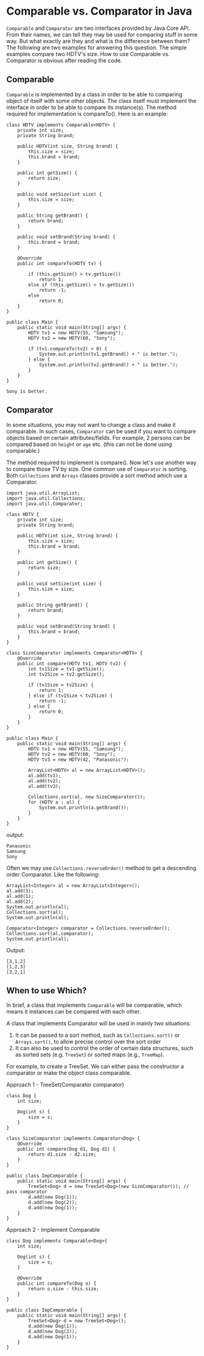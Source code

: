 # Comparable vs. Comparator in Java
`Comparable` and `Comparator` are two interfaces provided by Java Core API. From their names, we can tell they may be used for comparing stuff in some way. But what exactly are they and what is the difference between them? The following are two examples for answering this question. The simple examples compare two HDTV's size. How to use Comparable vs. Comparator is obvious after reading the code.

## Comparable

`Comparable` is implemented by a class in order to be able to comparing object of itself with some other objects. The class itself must implement the interface in order to be able to compare its instance(s). The method required for implementation is compareTo(). Here is an example:

```
class HDTV implements Comparable<HDTV> {
	private int size;
	private String brand;
 
	public HDTV(int size, String brand) {
		this.size = size;
		this.brand = brand;
	}
 
	public int getSize() {
		return size;
	}
 
	public void setSize(int size) {
		this.size = size;
	}
 
	public String getBrand() {
		return brand;
	}
 
	public void setBrand(String brand) {
		this.brand = brand;
	}
 
	@Override
	public int compareTo(HDTV tv) {
 
		if (this.getSize() > tv.getSize())
			return 1;
		else if (this.getSize() < tv.getSize())
			return -1;
		else
			return 0;
	}
}
 
public class Main {
	public static void main(String[] args) {
		HDTV tv1 = new HDTV(55, "Samsung");
		HDTV tv2 = new HDTV(60, "Sony");
 
		if (tv1.compareTo(tv2) > 0) {
			System.out.println(tv1.getBrand() + " is better.");
		} else {
			System.out.println(tv2.getBrand() + " is better.");
		}
	}
}
```

```
Sony is better.
```

## Comparator

In some situations, you may not want to change a class and make it comparable. In such cases, `Comparator` can be used if you want to compare objects based on certain attributes/fields. For example, 2 persons can be compared based on `height` or `age` etc. (this can not be done using comparable.)

The method required to implement is compare(). Now let's use another way to compare those TV by size. One common use of `Comparator` is sorting. Both `Collections` and `Arrays` classes provide a sort method which use a Comparator.

```
import java.util.ArrayList;
import java.util.Collections;
import java.util.Comparator;
 
class HDTV {
	private int size;
	private String brand;
 
	public HDTV(int size, String brand) {
		this.size = size;
		this.brand = brand;
	}
 
	public int getSize() {
		return size;
	}
 
	public void setSize(int size) {
		this.size = size;
	}
 
	public String getBrand() {
		return brand;
	}
 
	public void setBrand(String brand) {
		this.brand = brand;
	}
}
 
class SizeComparator implements Comparator<HDTV> {
	@Override
	public int compare(HDTV tv1, HDTV tv2) {
		int tv1Size = tv1.getSize();
		int tv2Size = tv2.getSize();
 
		if (tv1Size > tv2Size) {
			return 1;
		} else if (tv1Size < tv2Size) {
			return -1;
		} else {
			return 0;
		}
	}
}
 
public class Main {
	public static void main(String[] args) {
		HDTV tv1 = new HDTV(55, "Samsung");
		HDTV tv2 = new HDTV(60, "Sony");
		HDTV tv3 = new HDTV(42, "Panasonic");
 
		ArrayList<HDTV> al = new ArrayList<HDTV>();
		al.add(tv1);
		al.add(tv2);
		al.add(tv3);
 
		Collections.sort(al, new SizeComparator());
		for (HDTV a : al) {
			System.out.println(a.getBrand());
		}
	}
}
```

output:

```
Panasonic
Samsung
Sony
```

Often we may use `Collections.reverseOrder()` method to get a descending order Comparator. Like the following:

```
ArrayList<Integer> al = new ArrayList<Integer>();
al.add(3);
al.add(1);
al.add(2);
System.out.println(al);
Collections.sort(al);
System.out.println(al);
 
Comparator<Integer> comparator = Collections.reverseOrder();
Collections.sort(al,comparator);
System.out.println(al);
```
Output:
```
[3,1,2]
[1,2,3]
[3,2,1]
```
## When to use Which?

In brief, a class that implements `Comparable` will be comparable, which means it instances can be compared with each other.

A class that implements Comparator will be used in mainly two situations: 
1. It can be passed to a sort method, such as `Collections.sort()` or `Arrays.sort()`, to allow precise control over the sort order  
2. It can also be used to control the order of certain data structures, such as sorted sets (e.g. `TreeSet`) or sorted maps (e.g., `TreeMap`).

For example, to create a TreeSet. We can either pass the constructor a comparator or make the object class comparable.

Approach 1 - TreeSet(Comparator comparator)

```
class Dog {
	int size;
 
	Dog(int s) {
		size = s;
	}
}
 
class SizeComparator implements Comparator<Dog> {
	@Override
	public int compare(Dog d1, Dog d2) {
		return d1.size - d2.size;
	}
}
 
public class ImpComparable {
	public static void main(String[] args) {
		TreeSet<Dog> d = new TreeSet<Dog>(new SizeComparator()); // pass comparator
		d.add(new Dog(1));
		d.add(new Dog(2));
		d.add(new Dog(1));
	}
}
```

Approach 2 - Implement Comparable

```
class Dog implements Comparable<Dog>{
	int size;
 
	Dog(int s) {
		size = s;
	}
 
	@Override
	public int compareTo(Dog o) {
		return o.size - this.size;
	}
}
 
public class ImpComparable {
	public static void main(String[] args) {
		TreeSet<Dog> d = new TreeSet<Dog>();
		d.add(new Dog(1));
		d.add(new Dog(2));
		d.add(new Dog(1));
	}
}
```
